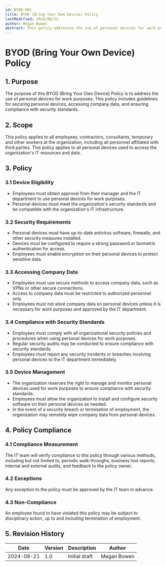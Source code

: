 ```yaml
---
id: BYOD-001
title: BYOD (Bring Your Own Device) Policy
lastModified: 2024/08/21
author: Megan Bowen
abstract: This policy addresses the use of personal devices for work purposes. It includes guidelines for securing personal devices, accessing company data, and ensuring compliance with security standards.
---
```


# BYOD (Bring Your Own Device) Policy

## 1. Purpose

The purpose of this BYOD (Bring Your Own Device) Policy is to address the use of personal devices for work purposes. This policy includes guidelines for securing personal devices, accessing company data, and ensuring compliance with security standards.

## 2. Scope

This policy applies to all employees, contractors, consultants, temporary and other workers at the organization, including all personnel affiliated with third parties. This policy applies to all personal devices used to access the organization's IT resources and data.

## 3. Policy

### 3.1 Device Eligibility

- Employees must obtain approval from their manager and the IT department to use personal devices for work purposes.
- Personal devices must meet the organization's security standards and be compatible with the organization's IT infrastructure.

### 3.2 Security Requirements

- Personal devices must have up-to-date antivirus software, firewalls, and other security measures installed.
- Devices must be configured to require a strong password or biometric authentication for access.
- Employees must enable encryption on their personal devices to protect sensitive data.

### 3.3 Accessing Company Data

- Employees must use secure methods to access company data, such as VPNs or other secure connections.
- Access to company data must be restricted to authorized personnel only.
- Employees must not store company data on personal devices unless it is necessary for work purposes and approved by the IT department.

### 3.4 Compliance with Security Standards

- Employees must comply with all organizational security policies and procedures when using personal devices for work purposes.
- Regular security audits may be conducted to ensure compliance with security standards.
- Employees must report any security incidents or breaches involving personal devices to the IT department immediately.

### 3.5 Device Management

- The organization reserves the right to manage and monitor personal devices used for work purposes to ensure compliance with security standards.
- Employees must allow the organization to install and configure security software on their personal devices as needed.
- In the event of a security breach or termination of employment, the organization may remotely wipe company data from personal devices.

## 4. Policy Compliance

### 4.1 Compliance Measurement

The IT team will verify compliance to this policy through various methods, including but not limited to, periodic walk-throughs, business tool reports, internal and external audits, and feedback to the policy owner.

### 4.2 Exceptions

Any exception to the policy must be approved by the IT team in advance.

### 4.3 Non-Compliance

An employee found to have violated this policy may be subject to disciplinary action, up to and including termination of employment.

## 5. Revision History

| Date       | Version | Description           | Author            |
|------------|---------|-----------------------|-------------------|
| 2024-08-21 | 1.0     | Initial draft         | Megan Bowen       |
